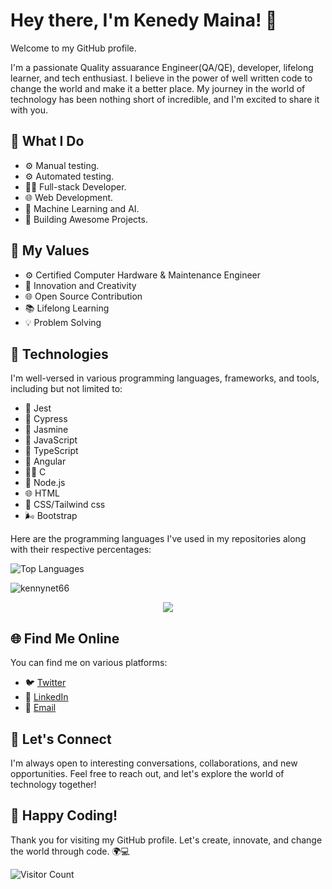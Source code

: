 # Hey there, I'm Kenedy Maina! 👋

Welcome to my GitHub profile.

I'm a passionate Quality assuarance Engineer(QA/QE), developer, lifelong learner, and tech enthusiast. I believe in the power of well written code to change the world and make it a better place. My journey in the world of technology has been nothing short of incredible, and I'm excited to share it with you.

## 💼 What I Do
- ⚙ Manual testing.
- ⚙ Automated testing.
- 👨‍💻 Full-stack Developer.
- 🌐 Web Development.
- 🧠 Machine Learning and AI.
- 🚀 Building Awesome Projects.

## 🌟 My Values

- ⚙ Certified Computer Hardware & Maintenance Engineer
- 🚀 Innovation and Creativity
- 🌐 Open Source Contribution
- 📚 Lifelong Learning
- 💡 Problem Solving

## 🔧 Technologies

I'm well-versed in various programming languages, frameworks, and tools, including but not limited to:

- 🎯 Jest
- 🎯 Cypress
- 🎯 Jasmine
- 🚀 JavaScript
- 🎯 TypeScript
- 📐 Angular
- 👨‍💻 C
- 🌲 Node.js
- 🌐 HTML
- 🍄 CSS/Tailwind css
- 🌬 Bootstrap

Here are the programming languages I've used in my repositories along with their respective percentages:

![Top Languages](https://github-readme-stats.vercel.app/api/top-langs/?username=kennynet66&layout=compact)
<p><img align="center" src="https://github-readme-streak-stats.herokuapp.com/?user=kennynet66&" alt="kennynet66" /></p>
<div align="center"><img src="https://github-readme-stats.vercel.app/api?username=kennynet66&show_icons=true&count_private=true&hide_border=true" align="center" /></div>

## 🌐 Find Me Online

You can find me on various platforms:

- 🐦 [Twitter](https://twitter.com/kennynet66)
- 💼 [LinkedIn](https://www.linkedin.com/in/kennynet66)
- 📧 [Email](mailto:kennynet66@gmail.com)

## 🌱 Let's Connect

I'm always open to interesting conversations, collaborations, and new opportunities. Feel free to reach out, and let's explore the world of technology together!

## 🚀 Happy Coding!

Thank you for visiting my GitHub profile. Let's create, innovate, and change the world through code. 🌍💻

![Visitor Count](https://profile-counter.glitch.me/yourusername/count.svg)

